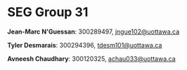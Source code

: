 # SEG Group 31

**Jean-Marc N'Guessan**: 300289497, jngue102@uottawa.ca

**Tyler Desmarais**: 300294396, tdesm101@uottawa.ca

**Avneesh Chaudhary**: 300120325, achau033@uottawa.ca

